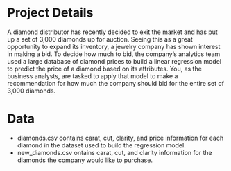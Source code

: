 # Project Details
A diamond distributor has recently decided to exit the market and has put up a set of 3,000 diamonds up for auction. Seeing this as a great opportunity to expand its inventory, a jewelry company has shown interest in making a bid. To decide how much to bid, the company’s analytics team used a large database of diamond prices to build a linear regression model to predict the price of a diamond based on its attributes. You, as the business analysts, are tasked to apply that model to make a recommendation for how much the company should bid for the entire set of 3,000 diamonds.
# Data
- diamonds.csv 
contains carat, cut, clarity, and price information for each diamond in the dataset used to build the regression model.
- new_diamonds.csv 
ontains carat, cut, and clarity information for the diamonds the company would like to purchase.

